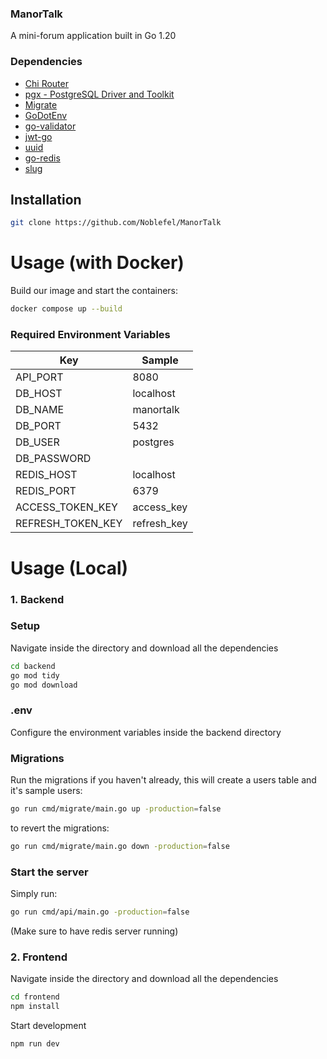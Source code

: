 ### ManorTalk
A mini-forum application built in Go 1.20

### Dependencies
- [Chi Router](https://github.com/go-chi/chi)
- [pgx - PostgreSQL Driver and Toolkit](https://github.com/jackc/pgx)
- [Migrate](https://github.com/golang-migrate/migrate)
- [GoDotEnv](https://github.com/joho/godotenv)
- [go-validator](https://github.com/go-playground/validator)
- [jwt-go](https://github.com/golang-jwt/jwt)
- [uuid](https://github.com/google/uuid)
- [go-redis](https://github.com/redis/go-redis)
- [slug](https://github.com/gosimple/slug)

## Installation
```bash
git clone https://github.com/Noblefel/ManorTalk
```  

# Usage (with Docker)

Build our image and start the containers:

```sh
docker compose up --build 
```

### Required Environment Variables

| Key | Sample |
| -------- | ------- |
| API_PORT | 8080 |
| DB_HOST | localhost |
| DB_NAME | manortalk |
| DB_PORT | 5432 |
| DB_USER | postgres |
| DB_PASSWORD |  |
| REDIS_HOST | localhost |
| REDIS_PORT | 6379 |
| ACCESS_TOKEN_KEY | access_key |
| REFRESH_TOKEN_KEY | refresh_key |

# Usage (Local)
### 1. Backend
### Setup
Navigate inside the directory and download all the dependencies
```bash
cd backend
go mod tidy
go mod download 
``` 

### .env
Configure the environment variables inside the backend directory 

### Migrations
Run the migrations if you haven't already, this will create a users table and it's sample users:
```sh
go run cmd/migrate/main.go up -production=false
``` 

to revert the migrations:
```sh
go run cmd/migrate/main.go down -production=false
``` 

### Start the server
Simply run:
```sh
go run cmd/api/main.go -production=false
``` 
(Make sure to have redis server running)

### 2. Frontend
Navigate inside the directory and download all the dependencies
```bash
cd frontend
npm install 
```

Start development
```sh
npm run dev 
```